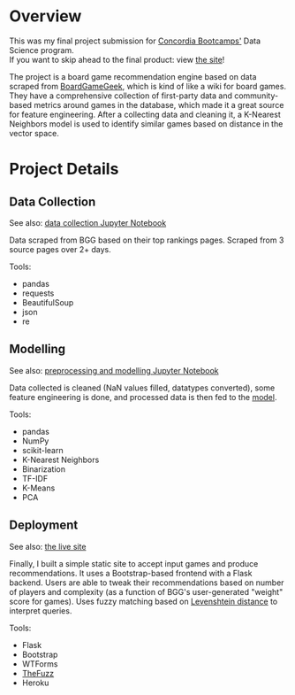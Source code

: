 # Overview

This was my final project submission for [Concordia Bootcamps'](https://concordiabootcamps.ca/) Data Science program.  
If you want to skip ahead to the final product: view [the site](https://ds-bc-final.herokuapp.com/)!

The project is a board game recommendation engine based on data scraped from [BoardGameGeek](https://boardgamegeek.com), which is kind of like a wiki for board games. They have a comprehensive collection of first-party data and community-based metrics around games in the database, which made it a great source for feature engineering. After a collecting data and cleaning it, a K-Nearest Neighbors model is used to identify similar games based on distance in the vector space.

# Project Details
## Data Collection
See also: [data collection Jupyter Notebook](/data-collection.ipynb)

Data scraped from BGG based on their top rankings pages. Scraped from 3 source pages over 2+ days. 

Tools:
- pandas
- requests
- BeautifulSoup
- json
- re

## Modelling
See also: [preprocessing and modelling Jupyter Notebook](/preprocessing_modelling_v2.ipynb)

Data collected is cleaned (NaN values filled, datatypes converted), some feature engineering is done, and processed data is then fed to the [model](https://scikit-learn.org/stable/modules/generated/sklearn.neighbors.NearestNeighbors.html).

Tools:
- pandas
- NumPy
- scikit-learn
- K-Nearest Neighbors
- Binarization
- TF-IDF
- K-Means
- PCA

## Deployment
See also: [the live site](https://ds-bc-final.herokuapp.com/)

Finally, I built a simple static site to accept input games and produce recommendations. It uses a Bootstrap-based frontend with a Flask backend. Users are able to tweak their recommendations based on number of players and complexity (as a function of BGG's user-generated "weight" score for games). Uses fuzzy matching based on [Levenshtein distance](https://en.wikipedia.org/wiki/Levenshtein_distance) to interpret queries. 

Tools:
- Flask
- Bootstrap
- WTForms
- [TheFuzz](https://github.com/seatgeek/thefuzz)
- Heroku
